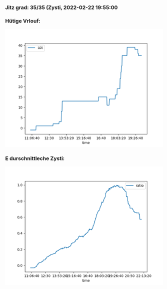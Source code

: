### Jitz grad: 35/35 (Zysti, 2022-02-22 19:55:00

### Hütige Vrlouf:
![Graph](Today.png)

### E durschnittleche Zysti:
![Graph](Zysti.png)